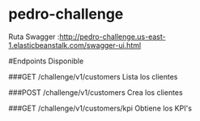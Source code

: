 # pedro-challenge


Ruta Swagger :http://pedro-challenge.us-east-1.elasticbeanstalk.com/swagger-ui.html



#Endpoints Disponible

###GET /challenge/v1/customers
Lista los clientes

###POST /challenge/v1/customers
Crea los clientes

###GET /challenge/v1/customers/kpi
Obtiene los KPI's